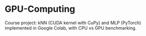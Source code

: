 # GPU-Computing
Course project: kNN (CUDA kernel with CuPy) and MLP (PyTorch) implemented in Google Colab, with CPU vs GPU benchmarking.
